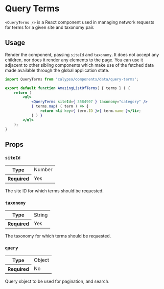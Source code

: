 # Query Terms

`<QueryTerms />` is a React component used in managing network requests for terms for a given site and taxonomy pair.

## Usage

Render the component, passing `siteId` and `taxonomy`. It does not accept any children, nor does it render any elements to the page. You can use it adjacent to other sibling components which make use of the fetched data made available through the global application state.

```jsx
import QueryTerms from 'calypso/components/data/query-terms';

export default function AmazingListOfTerms( { terms } ) {
	return (
		<ul>
			<QueryTerms siteId={ 3584907 } taxonomy="category" />
			{ terms.map( ( term ) => {
				return <li key={ term.ID }>{ term.name }</li>;
			} ) }
		</ul>
	);
}
```

## Props

### `siteId`

<table>
	<tr><th>Type</th><td>Number</td></tr>
	<tr><th>Required</th><td>Yes</td></tr>
</table>

The site ID for which terms should be requested.

### `taxonomy`

<table>
	<tr><th>Type</th><td>String</td></tr>
	<tr><th>Required</th><td>Yes</td></tr>
</table>

The taxonomy for which terms should be requested.

### `query`

<table>
	<tr><th>Type</th><td>Object</td></tr>
	<tr><th>Required</th><td>No</td></tr>
</table>

Query object to be used for pagination, and search.
